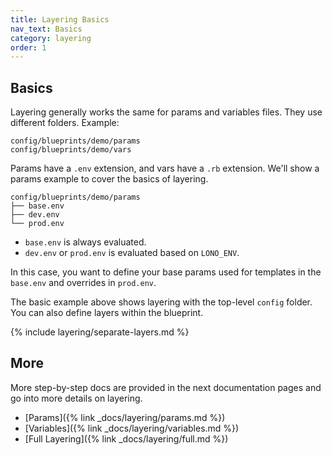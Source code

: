 ```yaml
---
title: Layering Basics
nav_text: Basics
category: layering
order: 1
---
```


## Basics

Layering generally works the same for params and variables files. They use different folders. Example:

    config/blueprints/demo/params
    config/blueprints/demo/vars

Params have a `.env` extension, and vars have a `.rb` extension. We'll show a params example to cover the basics of layering.

    config/blueprints/demo/params
    ├── base.env
    ├── dev.env
    └── prod.env

* `base.env` is always evaluated.
* `dev.env` or `prod.env` is evaluated based on `LONO_ENV`.

In this case, you want to define your base params used for templates in the `base.env` and overrides in `prod.env`.

The basic example above shows layering with the top-level `config` folder.  You can also define layers within the blueprint.

{% include layering/separate-layers.md %}

## More

More step-by-step docs are provided in the next documentation pages and go into more details on layering.

* [Params]({% link _docs/layering/params.md %})
* [Variables]({% link _docs/layering/variables.md %})
* [Full Layering]({% link _docs/layering/full.md %})
